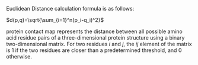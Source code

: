 Euclidean Distance calculation formula is as follows:  

$d(p,q)=\sqrt{\sum_{i=1}^n(p_i-q_i)^2}$
​



protein contact map represents the distance between all possible amino acid residue pairs of a three-dimensional protein structure using a binary two-dimensional matrix. For two residues 
${\displaystyle i}$ and ${\displaystyle j}$, the ${\displaystyle ij}$ element of the matrix is 1 if the two residues are closer than a predetermined threshold, and 0 otherwise.

